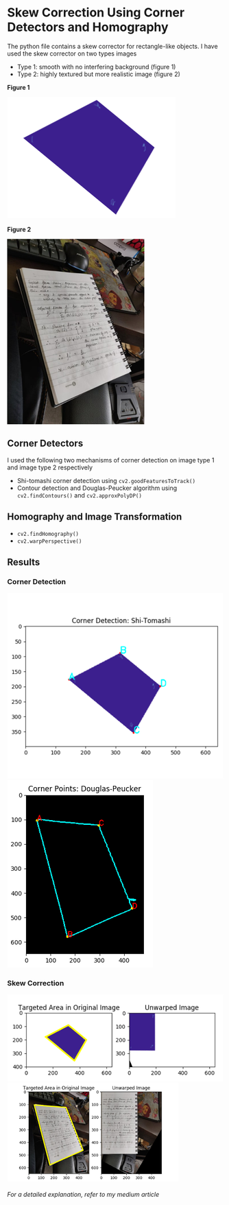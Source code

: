 # Skew Correction Using Corner Detectors and Homography

The python file contains a skew corrector for rectangle-like objects. I have used the skew corrector on two types images
- Type 1: smooth with no interfering background (figure 1) 
- Type 2: highly textured but more realistic image (figure 2) 

**Figure 1** 


![](images/example_1.png)


**Figure 2**

![](images/example_2.jpg)

## Corner Detectors

I used the following two mechanisms of corner detection on image type 1 and image type 2 respectively
- Shi-tomashi corner detection using `cv2.goodFeaturesToTrack()`
- Contour detection and Douglas-Peucker algorithm using `cv2.findContours()` and `cv2.approxPolyDP()`

## Homography and Image Transformation

- `cv2.findHomography()`
- `cv2.warpPerspective()`

## Results 

### Corner Detection 
![](images/shi_tomashi_corners.png) ![](images/Douglas-Peucker.png)

### Skew Correction
![](images/rectangle_unwarp.png) ![](images/unwarping_nb.png)

###### For a detailed explanation, refer to my medium article


